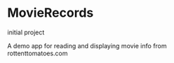 # MovieRecords
initial project

A demo app for reading and displaying movie info from  rottenttomatoes.com
